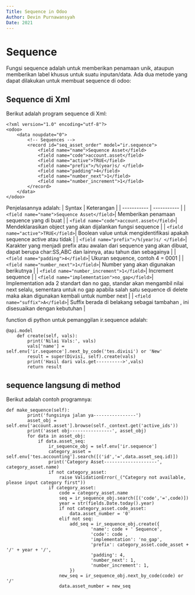 ```yaml
---
Title: Sequence in Odoo
Author: Devin Purnawansyah
Date: 2021
---
```


# Sequence
Fungsi sequence adalah untuk memberikan penamaan unik, ataupun memberikan label khusus untuk suatu inputan/data. 
Ada dua metode yang dapat dilakukan untuk membuat sequence di odoo:

## Sequence di Xml
Berikut adalah program sequence di Xml:
```
<?xml version="1.0" encoding="utf-8"?>
<odoo>
    <data noupdate="0">
        <!-- Sequences -->
        <record id="seq_asset_order" model="ir.sequence">
            <field name="name">Sequence Asset</field>
            <field name="code">account.asset</field>
            <field name="active">TRUE</field>
            <field name="prefix">/%(year)s/ </field>
            <field name="padding">4</field>
            <field name="number_next">1</field>
            <field name="number_increment">1</field>
        </record>
    </data>
</odoo>
```
Penjelasannya adalah:
| Syntax      | Keterangan |
| ----------- | ----------- |
| `<field name="name">Sequence Asset</field>`| Memberikan penamaan sequence yang di buat       |
| `<field name="code">account.asset</field>`| Mendeklarasikan object yang akan dijalankan fungsi sequence        |
| `<field name="active">TRUE</field>`| Boolean value untuk mengidentifikasi apakah sequence active atau tidak      |
| `<field name="prefix">/%(year)s/ </field>`| Karakter yang menjadi prefix atau awalan dari sequence yang akan dibuat, dapat berupa char:SS,ABC dan lainnya, atau tahun dan sebagainya       |
| `<field name="padding">4</field>`| Ukuran sequence, contoh 4 = 0001       |
| `<field name="number_next">1</field>`| Number yang akan digunakan berikutnya        |
| `<field name="number_increment">1</field>`| Increment sequence        |
| `<field name="implementation">no_gap</field>`| Implementation ada 2 standart dan no gap, standar akan mengambil nilai next selalu, sementara untuk no gap apabila salah satu sequence di delete maka akan digunakan kembali untuk number next    |
| `<field name="suffix">A</field>`| Suffix berada di belakang sebagai tambahan , ini disesuaikan dengan kebutuhan  |


function di python untuk pemanggilan ir.sequence adalah:
```
@api.model
    def create(self, vals):
        print('Nilai Vals:', vals)
        vals['name'] = self.env['ir.sequence'].next_by_code('tes.divisi') or 'New'
        result = super(Divisi, self).create(vals)
        print('Hasil dari vals.get---------->',vals)
        return result
```

## sequence langsung di method
Berikut adalah contoh programnya:
```
def make_sequence(self):
        print('fungsinya jalan ya----------------')
        asset_obj = self.env['account.asset'].browse(self._context.get('active_ids'))
        print('asset obj----------------', asset_obj)
        for data in asset_obj:
            if data.asset_seq:
                ir_sequence_obj = self.env['ir.sequence']
                category_asset = self.env['tes.accounting'].search([('id','=',data.asset_seq.id)])
                print('Category Asset--------------------', category_asset.name)
                if not category_asset:
                    raise ValidationError(_("Category not available, please input category first"))
                if category_asset:
                    code = category_asset.name
                    seq = ir_sequence_obj.search([('code','=',code)])
                    year = str(fields.Date.today().year)
                    if not category_asset.code_asset:
                        data.asset_number = '0'
                    elif not seq:
                        add_seq = ir_sequence_obj.create({
                                'name': code + ' Sequence',
                                'code': code ,
                                'implementation': 'no_gap',
                                'prefix': category_asset.code_asset + '/' + year + '/',
                                'padding': 4,
                                'number_next': 1,
                                'number_increment': 1,
                        })
                    new_seq = ir_sequence_obj.next_by_code(code) or '/'
                    data.asset_number = new_seq

```
